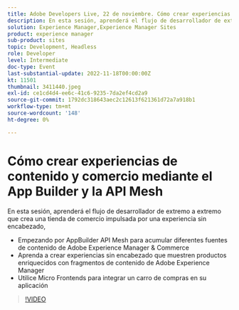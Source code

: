 ```yaml
---
title: Adobe Developers Live, 22 de noviembre. Cómo crear experiencias de contenido y comercio mediante App Builder y API Mesh
description: En esta sesión, aprenderá el flujo de desarrollador de extremo a extremo para crear una tienda de comercio impulsada por experiencias sin encabezado. Comience con AppBuilder API Mesh para agregar diferentes fuentes de contenido de Adobe Experience Manager y Commerce Aprenda a crear experiencias sin encabezado para mostrar productos enriquecidos con fragmentos de contenido de Adobe Experience Manager Utilice Micro Frontends para integrar un carro de compras en su aplicación
solution: Experience Manager,Experience Manager Sites
product: experience manager
sub-product: sites
topic: Development, Headless
role: Developer
level: Intermediate
doc-type: Event
last-substantial-update: 2022-11-18T00:00:00Z
kt: 11501
thumbnail: 3411440.jpeg
exl-id: ce1cd4d4-ee6c-41c6-9235-7da2ef4cd2a9
source-git-commit: 1792dc318643aec2c12613f621361d72a7a918b1
workflow-type: tm+mt
source-wordcount: '148'
ht-degree: 0%

---
```


# Cómo crear experiencias de contenido y comercio mediante el App Builder y la API Mesh

En esta sesión, aprenderá el flujo de desarrollador de extremo a extremo que crea una tienda de comercio impulsada por una experiencia sin encabezado,

* Empezando por AppBuilder API Mesh para acumular diferentes fuentes de contenido de Adobe Experience Manager &amp; Commerce
* Aprenda a crear experiencias sin encabezado que muestren productos enriquecidos con fragmentos de contenido de Adobe Experience Manager
* Utilice Micro Frontends para integrar un carro de compras en su aplicación

>[!VIDEO](https://video.tv.adobe.com/v/3411440/?quality=12&learn=on)
